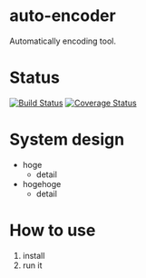 # auto-encoder

Automatically encoding tool.

# Status

[![Build Status](https://travis-ci.org/dodo5522/auto_encoder.svg?branch=master)](https://travis-ci.org/dodo5522/auto_encoder) [![Coverage Status](https://coveralls.io/repos/github/dodo5522/auto_encoder/badge.svg?branch=master)](https://coveralls.io/github/dodo5522/auto_encoder?branch=master)

# System design

* hoge
    * detail
* hogehoge
    * detail

# How to use

1. install
2. run it
